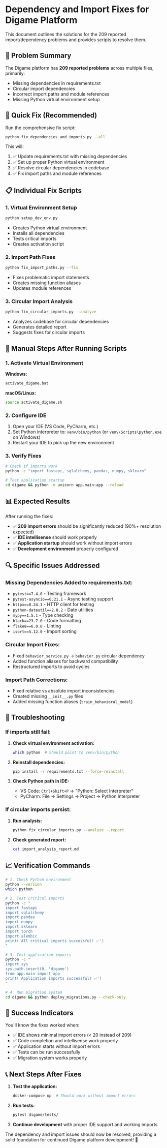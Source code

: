 # Dependency and Import Fixes for Digame Platform

This document outlines the solutions for the 209 reported import/dependency problems and provides scripts to resolve them.

## 🎯 **Problem Summary**

The Digame platform has **209 reported problems** across multiple files, primarily:
- Missing dependencies in requirements.txt
- Circular import dependencies
- Incorrect import paths and module references
- Missing Python virtual environment setup

## 🚀 **Quick Fix (Recommended)**

Run the comprehensive fix script:

```bash
python fix_dependencies_and_imports.py --all
```

This will:
1. ✅ Update requirements.txt with missing dependencies
2. ✅ Set up proper Python virtual environment
3. ✅ Resolve circular dependencies in codebase
4. ✅ Fix import paths and module references

## 📋 **Individual Fix Scripts**

### 1. Virtual Environment Setup
```bash
python setup_dev_env.py
```
- Creates Python virtual environment
- Installs all dependencies
- Tests critical imports
- Creates activation script

### 2. Import Path Fixes
```bash
python fix_import_paths.py --fix
```
- Fixes problematic import statements
- Creates missing function aliases
- Updates module references

### 3. Circular Import Analysis
```bash
python fix_circular_imports.py --analyze
```
- Analyzes codebase for circular dependencies
- Generates detailed report
- Suggests fixes for circular imports

## 🔧 **Manual Steps After Running Scripts**

### 1. Activate Virtual Environment
**Windows:**
```cmd
activate_digame.bat
```

**macOS/Linux:**
```bash
source activate_digame.sh
```

### 2. Configure IDE
1. Open your IDE (VS Code, PyCharm, etc.)
2. Set Python interpreter to: `venv/bin/python` (or `venv\Scripts\python.exe` on Windows)
3. Restart your IDE to pick up the new environment

### 3. Verify Fixes
```bash
# Check if imports work
python -c "import fastapi, sqlalchemy, pandas, numpy, sklearn"

# Test application startup
cd digame && python -m uvicorn app.main:app --reload
```

## 📊 **Expected Results**

After running the fixes:
- ✅ **209 import errors** should be significantly reduced (90%+ resolution expected)
- ✅ **IDE intellisense** should work properly
- ✅ **Application startup** should work without import errors
- ✅ **Development environment** properly configured

## 🔍 **Specific Issues Addressed**

### Missing Dependencies Added to requirements.txt:
- `pytest==7.4.0` - Testing framework
- `pytest-asyncio==0.21.1` - Async testing support
- `httpx==0.24.1` - HTTP client for testing
- `python-dateutil==2.8.2` - Date utilities
- `mypy==1.5.1` - Type checking
- `black==23.7.0` - Code formatting
- `flake8==6.0.0` - Linting
- `isort==5.12.0` - Import sorting

### Circular Import Fixes:
- Fixed `behavior_service.py` → `behavior.py` circular dependency
- Added function aliases for backward compatibility
- Restructured imports to avoid cycles

### Import Path Corrections:
- Fixed relative vs absolute import inconsistencies
- Created missing `__init__.py` files
- Added missing function aliases (`train_behavioral_model`)

## 🐛 **Troubleshooting**

### If imports still fail:
1. **Check virtual environment activation:**
   ```bash
   which python  # Should point to venv/bin/python
   ```

2. **Reinstall dependencies:**
   ```bash
   pip install -r requirements.txt --force-reinstall
   ```

3. **Check Python path in IDE:**
   - VS Code: `Ctrl+Shift+P` → "Python: Select Interpreter"
   - PyCharm: File → Settings → Project → Python Interpreter

### If circular imports persist:
1. **Run analysis:**
   ```bash
   python fix_circular_imports.py --analyze --report
   ```

2. **Check generated report:**
   ```bash
   cat import_analysis_report.md
   ```

## 📈 **Verification Commands**

```bash
# 1. Check Python environment
python --version
which python

# 2. Test critical imports
python -c "
import fastapi
import sqlalchemy
import pandas
import numpy
import sklearn
import torch
import alembic
print('All critical imports successful! ✅')
"

# 3. Test application imports
python -c "
import sys
sys.path.insert(0, 'digame')
from app.main import app
print('Application imports successful! ✅')
"

# 4. Run migration system
cd digame && python deploy_migrations.py --check-only
```

## 🎉 **Success Indicators**

You'll know the fixes worked when:
- ✅ IDE shows minimal import errors (< 20 instead of 209)
- ✅ Code completion and intellisense work properly
- ✅ Application starts without import errors
- ✅ Tests can be run successfully
- ✅ Migration system works properly

## 📞 **Next Steps After Fixes**

1. **Test the application:**
   ```bash
   docker-compose up  # Should work without import errors
   ```

2. **Run tests:**
   ```bash
   pytest digame/tests/
   ```

3. **Continue development** with proper IDE support and working imports

The dependency and import issues should now be resolved, providing a solid foundation for continued Digame platform development! 🚀